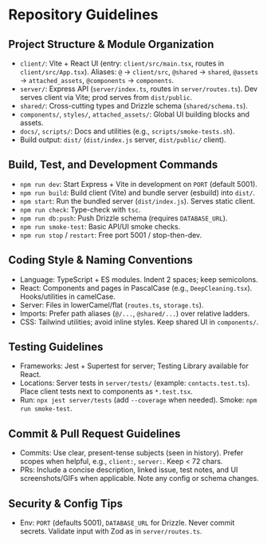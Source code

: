 # Repository Guidelines

## Project Structure & Module Organization
- `client/`: Vite + React UI (entry: `client/src/main.tsx`, routes in `client/src/App.tsx`). Aliases: `@` → `client/src`, `@shared` → `shared`, `@assets` → `attached_assets`, `@components` → `components`.
- `server/`: Express API (`server/index.ts`, routes in `server/routes.ts`). Dev serves client via Vite; prod serves from `dist/public`.
- `shared/`: Cross-cutting types and Drizzle schema (`shared/schema.ts`).
- `components/`, `styles/`, `attached_assets/`: Global UI building blocks and assets.
- `docs/`, `scripts/`: Docs and utilities (e.g., `scripts/smoke-tests.sh`).
- Build output: `dist/` (`dist/index.js` server, `dist/public/` client).

## Build, Test, and Development Commands
- `npm run dev`: Start Express + Vite in development on `PORT` (default 5001).
- `npm run build`: Build client (Vite) and bundle server (esbuild) into `dist/`.
- `npm start`: Run the bundled server (`dist/index.js`). Serves static client.
- `npm run check`: Type-check with `tsc`.
- `npm run db:push`: Push Drizzle schema (requires `DATABASE_URL`).
- `npm run smoke-test`: Basic API/UI smoke checks.
- `npm run stop` / `restart`: Free port 5001 / stop-then-dev.

## Coding Style & Naming Conventions
- Language: TypeScript + ES modules. Indent 2 spaces; keep semicolons.
- React: Components and pages in PascalCase (e.g., `DeepCleaning.tsx`). Hooks/utilities in camelCase.
- Server: Files in lowerCamel/flat (`routes.ts`, `storage.ts`).
- Imports: Prefer path aliases (`@/...`, `@shared/...`) over relative ladders.
- CSS: Tailwind utilities; avoid inline styles. Keep shared UI in `components/`.

## Testing Guidelines
- Frameworks: Jest + Supertest for server; Testing Library available for React.
- Locations: Server tests in `server/tests/` (example: `contacts.test.ts`). Place client tests next to components as `*.test.tsx`.
- Run: `npx jest server/tests` (add `--coverage` when needed). Smoke: `npm run smoke-test`.

## Commit & Pull Request Guidelines
- Commits: Use clear, present-tense subjects (seen in history). Prefer scopes when helpful, e.g., `client:`, `server:`. Keep < 72 chars.
- PRs: Include a concise description, linked issue, test notes, and UI screenshots/GIFs when applicable. Note any config or schema changes.

## Security & Config Tips
- Env: `PORT` (defaults 5001), `DATABASE_URL` for Drizzle. Never commit secrets. Validate input with Zod as in `server/routes.ts`.
